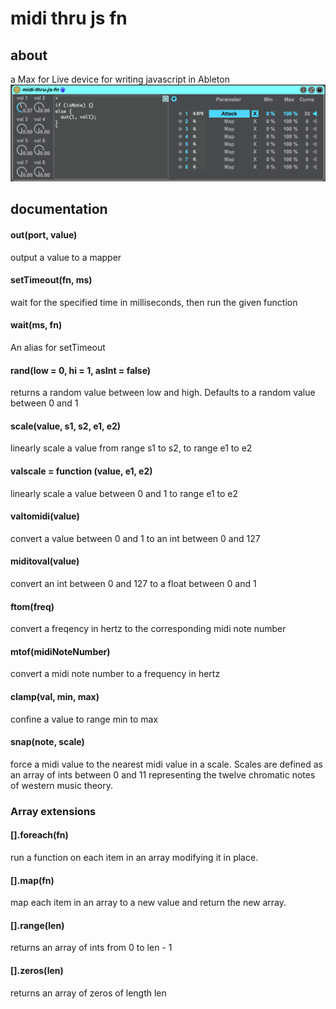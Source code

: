 midi thru js fn
====================

about
-------------
a Max for Live device for writing javascript in Ableton
![screenshot](./screenshot.png)

documentation
--------------


#### out(port, value)
output a value to a mapper

#### setTimeout(fn, ms)
wait for the specified time in milliseconds, then run the given function

#### wait(ms, fn)
An alias for setTimeout

#### rand(low = 0, hi = 1, asInt = false)
returns a random value between low and high. Defaults to a random value between 0 and 1

#### scale(value, s1, s2, e1, e2)
linearly scale a value from range s1 to s2, to range e1 to e2

#### valscale = function (value, e1, e2)
linearly scale a value between 0 and 1 to range e1 to e2

#### valtomidi(value)
convert a value between 0 and 1 to an int between 0 and 127

#### miditoval(value)
convert an int between 0 and 127 to a float between 0 and 1

#### ftom(freq)
convert a freqency in hertz to the corresponding midi note number

#### mtof(midiNoteNumber)
convert a midi note number to a frequency in hertz

#### clamp(val, min, max)
confine a value to range min to max

#### snap(note, scale)
force a midi value to the nearest midi value in a scale. Scales are defined as an array of ints between 0 and 11 representing the twelve chromatic notes of western music theory.

### Array extensions
#### [].foreach(fn)
run a function on each item in an array modifying it in place.

#### [].map(fn)
map each item in an array to a new value and return the new array.

#### [].range(len)
returns an array of ints from 0 to len - 1

#### [].zeros(len)
returns an array of zeros of length len
